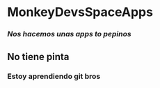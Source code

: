 # MonkeyDevsSpaceApps
### *Nos hacemos unas apps to pepinos*
## No tiene pinta
### Estoy aprendiendo git bros
